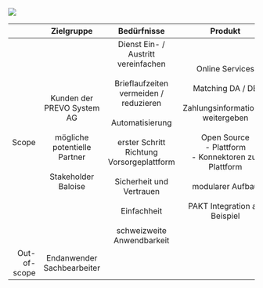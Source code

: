 ![](https://www.prevo.ch/images/prevo/prevo-logo.svg)

[comment]: # (created with https://www.tablesgenerator.com/markdown_tables)

|              |                                           Zielgruppe                                          |                                                                                                                         Bedürfnisse                                                                                                                        |                                                                                                           Produkt                                                                                                          |                                                                      Wirtschaftlichkeit                                                                      |
|-------------:|:---------------------------------------------------------------------------------------------:|:----------------------------------------------------------------------------------------------------------------------------------------------------------------------------------------------------------------------------------------------------------:|:--------------------------------------------------------------------------------------------------------------------------------------------------------------------------------------------------------------------------:|:------------------------------------------------------------------------------------------------------------------------------------------------------------:|
|        Scope | Kunden der PREVO System AG <br><br> mögliche potentielle Partner <br><br> Stakeholder Baloise | Dienst Ein- / Austritt vereinfachen <br><br> Brieflaufzeiten vermeiden / reduzieren <br><br> Automatisierung <br><br> erster Schritt Richtung Vorsorgeplattform <br><br> Sicherheit und Vertrauen <br><br> Einfachheit <br><br> schweizweite Anwendbarkeit | Online Services <br><br> Matching DA / DE <br><br> Zahlungsinformationen weitergeben <br><br> Open Source<br> - Plattform<br> - Konnektoren zur Plattform <br><br> modularer Aufbau <br><br> PAKT Integration als Beispiel | Kostenreduzierung <br><br> Kosten auf mehrere Partner verteilen <br><br> Freemium > free 2k/a Anfragen<br> <br><br> Investitionssicherheit durch Open Source |
| Out-of-scope |                                   Endanwender Sachbearbeiter                                  |                                                                                                                                                                                                                                                            |                                                                                                                                                                                                                            |                                                                                                                                                              |

